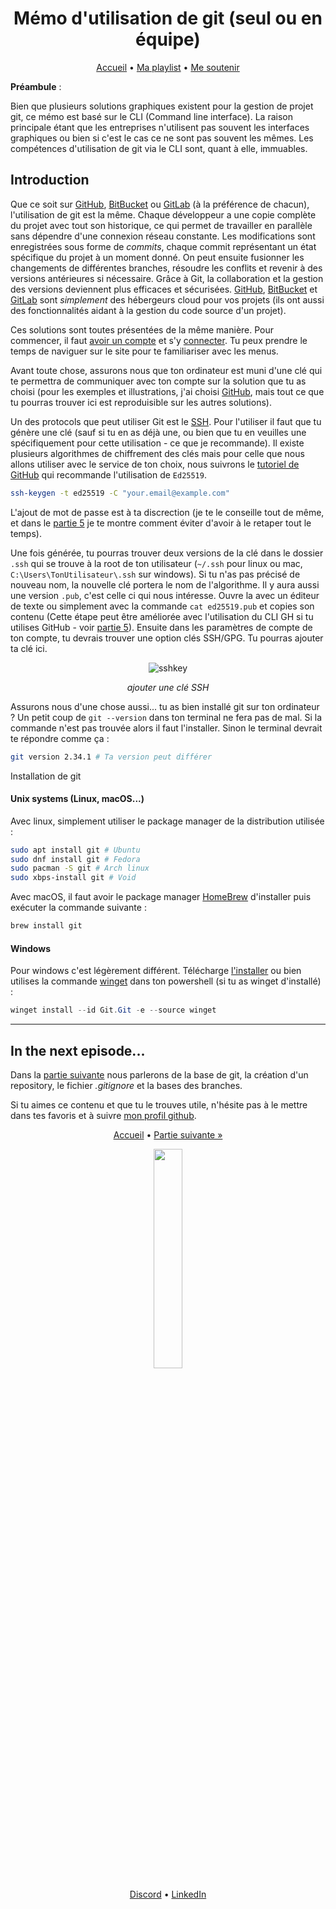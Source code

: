 <div align="center">
<h1>Mémo d'utilisation de git (seul ou en équipe)</h1>

<div>

[Accueil](../README.md) • [Ma playlist](https://open.spotify.com/playlist/3o0OqYN0EFmReWTdlbybAW?si=D9RAH_usT9yd8Dmdj7n-Qg) • [Me soutenir](https://www.buymeacoffee.com/lbAntoine)

</div>
</div>

**Préambule** :

Bien que plusieurs solutions graphiques existent pour la gestion de projet git, ce mémo est basé sur le CLI (Command line interface). La raison principale étant que les entreprises n'utilisent pas souvent les interfaces graphiques ou bien si c'est le cas ce ne sont pas souvent les mêmes. Les compétences d'utilisation de git via le CLI sont, quant à elle, immuables.


## Introduction

Que ce soit sur [GitHub](https://github.com/), [BitBucket](https://bitbucket.org/) ou [GitLab](https://gitlab.com/gitlab-org/gitlab) (à la préférence de chacun), l'utilisation de git est la même. Chaque développeur a une copie complète du projet avec tout son historique, ce qui permet de travailler en parallèle sans dépendre d'une connexion réseau constante. Les modifications sont enregistrées sous forme de _commits_, chaque commit représentant un état spécifique du projet à un moment donné. On peut ensuite fusionner les changements de différentes branches, résoudre les conflits et revenir à des versions antérieures si nécessaire. Grâce à Git, la collaboration et la gestion des versions deviennent plus efficaces et sécurisées. [GitHub](https://github.com/), [BitBucket](https://bitbucket.org/) et [GitLab](https://gitlab.com/gitlab-org/gitlab) sont _simplement_ des hébergeurs cloud pour vos projets (ils ont aussi des fonctionnalités aidant à la gestion du code source d'un projet).

Ces solutions sont toutes présentées de la même manière. Pour commencer, il faut [avoir un compte](https://github.com/signup?ref_cta=Sign+up&ref_loc=header+logged+out&ref_page=%2F&source=header-home) et s'y [connecter](https://github.com/login). Tu peux prendre le temps de naviguer sur le site pour te familiariser avec les menus.

Avant toute chose, assurons nous que ton ordinateur est muni d'une clé qui te permettra de communiquer avec ton compte sur la solution que tu as choisi (pour les exemples et illustrations, j'ai choisi [GitHub](https://github.com/), mais tout ce que tu pourras trouver ici est reproduisible sur les autres solutions).

Un des protocols que peut utiliser Git est le [SSH](https://fr.wikipedia.org/wiki/Secure_Shell). Pour l'utiliser il faut que tu génère une clé (sauf si tu en as déjà une, ou bien que tu en veuilles une spécifiquement pour cette utilisation - ce que je recommande). Il existe plusieurs algorithmes de chiffrement des clés mais pour celle que nous allons utiliser avec le service de ton choix, nous suivrons le [tutoriel de GitHub](https://docs.github.com/fr/authentication/connecting-to-github-with-ssh/generating-a-new-ssh-key-and-adding-it-to-the-ssh-agent) qui recommande l'utilisation de `Ed25519`.

```bash
ssh-keygen -t ed25519 -C "your.email@example.com"
```

L'ajout de mot de passe est à ta discrection (je te le conseille tout de même, et dans le [partie 5](#5-gh-cli-spécificités-github) je te montre comment éviter d'avoir à le retaper tout le temps).

Une fois générée, tu pourras trouver deux versions de la clé dans le dossier `.ssh` qui se trouve à la root de ton utilisateur (`~/.ssh` pour linux ou mac, `C:\Users\TonUtilisateur\.ssh` sur windows). Si tu n'as pas précisé de nouveau nom, la nouvelle clé portera le nom de l'algorithme. Il y aura aussi une version `.pub`, c'est celle ci qui nous intéresse. Ouvre la avec un éditeur de texte ou simplement avec la commande `cat ed25519.pub` et copies son contenu (Cette étape peut être améliorée avec l'utilisation du CLI GH si tu utilises GitHub - voir [partie 5](#5-gh-cli-spécificités-github)). Ensuite dans les paramètres de compte de ton compte, tu devrais trouver une option clés SSH/GPG. Tu pourras ajouter ta clé ici.

<div align="center">
<img align="center" alt="sshkey" src="https://utfs.io/f/f8c51a88-7820-427c-8bc0-4b2fd644d3d6-feeo3u.png" />
<br>

_ajouter une clé SSH_

</div>

Assurons nous d'une chose aussi... tu as bien installé git sur ton ordinateur ? Un petit coup de `git --version` dans ton terminal ne fera pas de mal. Si la commande n'est pas trouvée alors il faut l'installer. Sinon le terminal devrait te répondre comme ça :

```bash
git version 2.34.1 # Ta version peut différer
```

<detail>

  <summary>Installation de git</summary>

  #### Unix systems (Linux, macOS...)

  Avec linux, simplement utiliser le package manager de la distribution utilisée :

  ```bash
  sudo apt install git # Ubuntu
  sudo dnf install git # Fedora
  sudo pacman -S git # Arch linux
  sudo xbps-install git # Void
  ```

  Avec macOS, il faut avoir le package manager [HomeBrew](https://brew.sh/) d'installer puis exécuter la commande suivante :

  ```bash
  brew install git
  ```

  #### Windows

  Pour windows c'est légèrement différent. Télécharge [l'installer](https://git-scm.com/download/win) ou bien utilises la commande [winget](https://github.com/microsoft/winget-cli) dans ton powershell (si tu as winget d'installé) :

  ```powershell
  winget install --id Git.Git -e --source winget
  ```
  
</detail>

---

## In the next episode...

Dans la [partie suivante](./lesbasesdegit.md) nous parlerons de la base de git, la création d'un repository, le fichier _.gitignore_ et la bases des branches.

Si tu aimes ce contenu et que tu le trouves utile, n'hésite pas à le mettre dans tes favoris et à suivre [mon profil github](https://github.com/lbAntoine).

<div align="center">
<div>

[Accueil](../README.md) • [Partie suivante »](./lesbasesdegit.md)

</div>
<img width="30%" src="https://utfs.io/f/35969b6d-f22c-4a41-9775-a54026f1ff73-mwy9q0.png" />
<div>

[Discord](https://discordapp.com/users/328163554991669251) • [LinkedIn](https://linkedin.com/in/antoine-le-bras/)

</div>
</div>